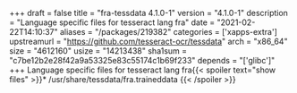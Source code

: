 +++
draft = false
title = "fra-tessdata 4.1.0-1"
version = "4.1.0-1"
description = "Language specific files for tesseract lang fra"
date = "2021-02-22T14:10:37"
aliases = "/packages/219382"
categories = ['xapps-extra']
upstreamurl = "https://github.com/tesseract-ocr/tessdata"
arch = "x86_64"
size = "4612160"
usize = "14213438"
sha1sum = "c7be12b2e28f42a9a53325e83c55174c1b69f233"
depends = "['glibc']"
+++
Language specific files for tesseract lang fra{{< spoiler text="show files" >}}* /usr/share/tessdata/fra.traineddata
{{< /spoiler >}}